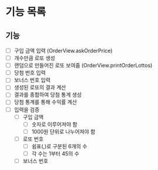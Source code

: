 # 기능 목록

## 기능
- [ ] 구입 금액 입력 (OrderView.askOrderPrice)
- [ ] 개수만큼 로또 생성
- [ ] 랜덤으로 만들어진 로또 보여줌 (OrderView.printOrderLottos)
- [ ] 당첨 번호 입력
- [ ] 보너스 번호 입력
- [ ] 생성된 로또의 결과 계산
- [ ] 결과를 종합하여 당첨 통계 생성
- [ ] 당첨 통계를 통해 수익률 계산
- [ ] 입력을 검증
  - [ ] 구입 금액
    - [ ] 숫자로 이루어져야 함
    - [ ] 1000원 단위로 나누어져야 함
  - [ ] 로또 번호
    - [ ] 쉼표(,)로 구분된 6개의 수
    - [ ] 각 수는 1부터 45의 수
  - [ ] 보너스 번호